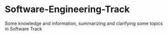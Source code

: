 # Software-Engineering-Track
Some knowledge and information, summarizing and clarifying some topics in Software Track 
